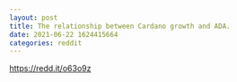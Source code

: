 ```yaml
--- 
layout: post 
title: The relationship between Cardano growth and ADA. 
date: 2021-06-22 1624415664 
categories: reddit 
--- 
```

https://redd.it/o63o9z